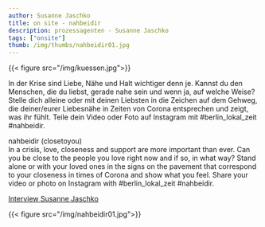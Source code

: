 ```yaml
---
author: Susanne Jaschko
title: on site - nahbeidir
description: prozessagenten - Susanne Jaschko
tags: ["onsite"]
thumb: /img/thumbs/nahbeidir01.jpg
---
```

{{< figure src="/img/kuessen.jpg">}}

In der Krise sind Liebe, Nähe und Halt wichtiger denn je. Kannst du den Menschen, die du liebst, gerade nahe sein und wenn ja, auf welche Weise? Stelle dich alleine oder mit deinen Liebsten in die Zeichen auf dem Gehweg, die deiner/eurer Liebesnähe in Zeiten von Corona entsprechen und zeigt, was ihr fühlt. Teile dein Video oder Foto auf Instagram mit #berlin_lokal_zeit #nahbeidir.

nahbeidir (closetoyou)  
In a crisis, love, closeness and support are more important than ever. Can you be close to the people you love right now and if so, in what way? Stand alone or with your loved ones in the signs on the pavement that correspond to your closeness in times of Corona and show what you feel. Share your video or photo on Instagram with #berlin_lokal_zeit #nahbeidir.

[Interview Susanne Jaschko](https://aporee.org/blz/BLZsusannejaschko.mp3)  

{{< figure src="/img/nahbeidir01.jpg">}}